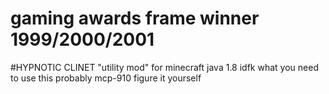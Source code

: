 # gaming awards frame winner 1999/2000/2001
#HYPNOTIC CLINET
"utility mod" for minecraft java 1.8
idfk what you need to use this
probably mcp-910
figure it yourself

